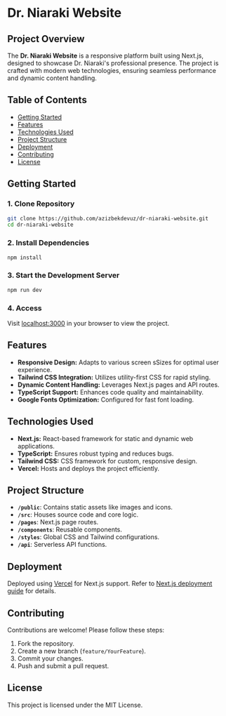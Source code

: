 
# Dr. Niaraki Website

## Project Overview
The **Dr. Niaraki Website** is a responsive platform built using Next.js, designed to showcase Dr. Niaraki's professional presence. The project is crafted with modern web technologies, ensuring seamless performance and dynamic content handling.

## Table of Contents
- [Getting Started](#getting-started)
- [Features](#features)
- [Technologies Used](#technologies-used)
- [Project Structure](#project-structure)
- [Deployment](#deployment)
- [Contributing](#contributing)
- [License](#license)

## Getting Started

### 1. Clone Repository
```bash
git clone https://github.com/azizbekdevuz/dr-niaraki-website.git
cd dr-niaraki-website
```

### 2. Install Dependencies
```bash
npm install
```

### 3. Start the Development Server
```bash
npm run dev
```

### 4. Access
Visit [localhost:3000](http://localhost:3000) in your browser to view the project.

## Features

- **Responsive Design:** Adapts to various screen sSizes for optimal user experience.
- **Tailwind CSS Integration:** Utilizes utility-first CSS for rapid styling.
- **Dynamic Content Handling:** Leverages Next.js pages and API routes.
- **TypeScript Support:** Enhances code quality and maintainability.
- **Google Fonts Optimization:** Configured for fast font loading.

## Technologies Used

- **Next.js:** React-based framework for static and dynamic web applications.
- **TypeScript:** Ensures robust typing and reduces bugs.
- **Tailwind CSS:** CSS framework for custom, responsive design.
- **Vercel:** Hosts and deploys the project efficiently.

## Project Structure

- **`/public`**: Contains static assets like images and icons.
- **`/src`**: Houses source code and core logic.
- **`/pages`**: Next.js page routes.
- **`/components`**: Reusable components.
- **`/styles`**: Global CSS and Tailwind configurations.
- **`/api`**: Serverless API functions.

## Deployment

Deployed using [Vercel](https://vercel.com/) for Next.js support. Refer to [Next.js deployment guide](https://nextjs.org/docs/deployment) for details.

## Contributing

Contributions are welcome! Please follow these steps:
1. Fork the repository.
2. Create a new branch (`feature/YourFeature`).
3. Commit your changes.
4. Push and submit a pull request.

## License  

This project is licensed under the MIT License.